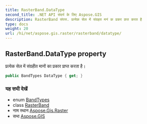 ```yaml
---
title: RasterBand.DataType
second_title: .NET API संदर्भ के लिए Aspose.GIS
description: RasterBand संपत्त. प्रत्येक सेल में संग्रहत मनं क प्रकर प्रप्त करत है
type: docs
weight: 20
url: /hi/net/aspose.gis.raster/rasterband/datatype/
---
```

## RasterBand.DataType property

प्रत्येक सेल में संग्रहीत मानों का प्रकार प्राप्त करता है।

```csharp
public BandTypes DataType { get; }
```

### यह सभी देखें

* enum [BandTypes](../../bandtypes/)
* class [RasterBand](../)
* नाम स्थान [Aspose.Gis.Raster](../../rasterband/)
* सभा [Aspose.GIS](../../../)



